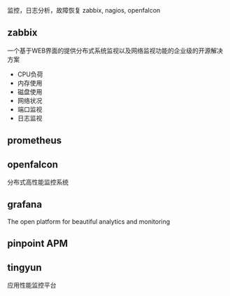
监控，日志分析，故障恢复
zabbix, nagios, openfalcon


## zabbix
一个基于WEB界面的提供分布式系统监视以及网络监视功能的企业级的开源解决方案
- CPU负荷
- 内存使用
- 磁盘使用
- 网络状况
- 端口监视
- 日志监视

## prometheus

## openfalcon
分布式高性能监控系统

## grafana
The open platform for beautiful analytics and monitoring

## pinpoint APM 

## tingyun
应用性能监控平台